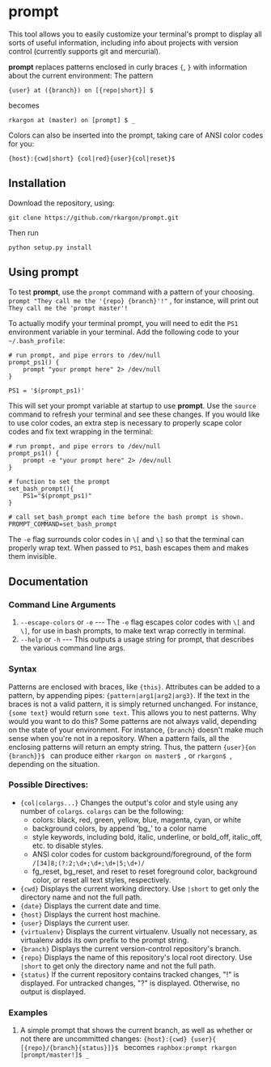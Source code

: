 # **prompt**

This tool allows you to easily customize your terminal's prompt to display all sorts of useful information, including info about projects with version control (currently supports git and mercurial). 

**prompt** replaces patterns enclosed in curly braces `{`, `}` with information about the current environment:
The pattern

    {user} at ({branch}) on [{repo|short}] $
    
becomes 

    rkargon at (master) on [prompt] $ _

Colors can also be inserted into the prompt, taking care of ANSI color codes for you:

    {host}:{cwd|short} {col|red}{user}{col|reset}$
    
## Installation
Download the repository, using:

    git clone https://github.com/rkargon/prompt.git

Then run  
    
    python setup.py install

## Using prompt
To test **prompt**, use the `prompt` command with a pattern of your choosing. 
`prompt "They call me the '{repo} {branch}'!"` , for instance, will print out `They call me the 'prompt master'!`

To actually modify your terminal prompt, you will need to edit the `PS1` environment variable in your terminal. Add the following code to your `~/.bash_profile`:

	# run prompt, and pipe errors to /dev/null
	prompt_ps1() {
	    prompt "your prompt here" 2> /dev/null
	}
	
	PS1 = '$(prompt_ps1)'

This will set your prompt variable at startup to use **prompt**. Use the `source` command to refresh your terminal and see these changes. If you would like to use color codes, an extra step is necessary to properly scape color codes and fix text wrapping in the terminal:

    # run prompt, and pipe errors to /dev/null
	prompt_ps1() {
	    prompt -e "your prompt here" 2> /dev/null
	}
	
	# function to set the prompt
	set_bash_prompt(){
		PS1="$(prompt_ps1)"
    }

	# call set_bash_prompt each time before the bash prompt is shown.
    PROMPT_COMMAND=set_bash_prompt

The `-e` flag surrounds color codes in `\[` and `\]` so that the terminal can properly wrap text. When passed to `PS1`, bash escapes them and makes them invisible. 

## Documentation

### Command Line Arguments
 1. `--escape-colors` or `-e`  --- The  `-e` flag escapes color codes with `\[` and `\]`, for use in bash prompts, to make text wrap correctly in terminal. 
 2. `--help` or `-h` --- This outputs a usage string for prompt, that describes the various command line args. 

### Syntax
Patterns are enclosed with braces, like `{this}`. Attributes can be added to a pattern, by appending pipes: `{pattern|arg1|arg2|arg3}`.  If the text in the braces is not a valid pattern, it is simply returned unchanged. For instance, `{some text}` would return `some text`.  This allows you to nest patterns. Why would you want to do this? Some patterns are not always valid, depending on the state of your environment. For instance, `{branch}` doesn't make much sense when you're not in a repository. When a pattern fails, all the enclosing patterns will return an empty string. Thus, the pattern `{user}{on {branch}}$ ` can produce either `rkargon on master$ `, or `rkargon$ `,  depending on the situation. 

### Possible Directives:
- `{col|colargs...}` Changes the output's color and style using any number of  `colargs`. `colargs` can be the following:
	- colors: black, red, green, yellow, blue, magenta, cyan, or white
	- background colors, by append 'bg_' to a color name
	- style keywords, including bold, italic, underline, or bold_off, italic_off, etc. to disable styles.
	- ANSI color codes for custom background/foreground, of the form `/[34]8;(?:2;\d+;\d+;\d+|5;\d+)/`
	- fg_reset, bg_reset, and reset to reset foreground color, background color, or reset all text styles, respectively. 
- `{cwd}` Displays the current working directory. Use `|short` to get only the directory name and not the full path.
- `{date}` Displays the current date and time.
- `{host}` Displays the current host machine.
- `{user}` Displays the current user. 
- `{virtualenv}` Displays the current virtualenv. Usually not necessary, as virtualenv adds its own prefix to the prompt string.
- `{branch}` Displays the current version-control repository's branch.
- `{repo}` Displays the name of this repository's local root directory. Use `|short` to get only the directory name and not the full path.
- `{status}` If the current repository contains tracked changes, "!" is displayed. For untracked changes, "?" is displayed. Otherwise, no output is displayed.

### Examples
1. A simple prompt that shows the current branch, as well as whether or not there are uncommitted changes:
`{host}:{cwd} {user}{ [{repo}/{branch}{status}]}$ ` becomes
`raphbox:prompt rkargon [prompt/master!]$ _`